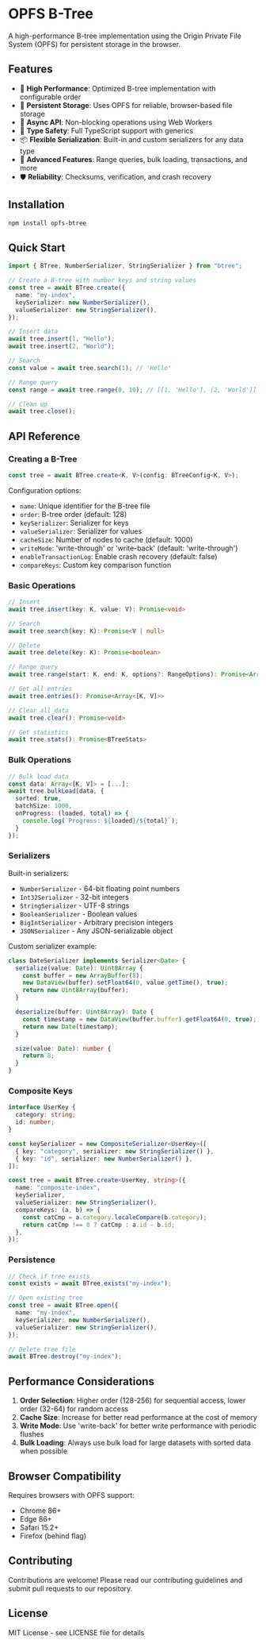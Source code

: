 # OPFS B-Tree

A high-performance B-tree implementation using the Origin Private File System (OPFS) for persistent storage in the browser.

## Features

- 🚀 **High Performance**: Optimized B-tree implementation with configurable order
- 💾 **Persistent Storage**: Uses OPFS for reliable, browser-based file storage
- 🔄 **Async API**: Non-blocking operations using Web Workers
- 🎯 **Type Safety**: Full TypeScript support with generics
- 📦 **Flexible Serialization**: Built-in and custom serializers for any data type
- 💪 **Advanced Features**: Range queries, bulk loading, transactions, and more
- 🛡️ **Reliability**: Checksums, verification, and crash recovery

## Installation

```bash
npm install opfs-btree
```

## Quick Start

```typescript
import { BTree, NumberSerializer, StringSerializer } from "btree";

// Create a B-tree with number keys and string values
const tree = await BTree.create({
  name: "my-index",
  keySerializer: new NumberSerializer(),
  valueSerializer: new StringSerializer(),
});

// Insert data
await tree.insert(1, "Hello");
await tree.insert(2, "World");

// Search
const value = await tree.search(1); // 'Hello'

// Range query
const range = await tree.range(0, 10); // [[1, 'Hello'], [2, 'World']]

// Clean up
await tree.close();
```

## API Reference

### Creating a B-Tree

```typescript
const tree = await BTree.create<K, V>(config: BTreeConfig<K, V>);
```

Configuration options:

- `name`: Unique identifier for the B-tree file
- `order`: B-tree order (default: 128)
- `keySerializer`: Serializer for keys
- `valueSerializer`: Serializer for values
- `cacheSize`: Number of nodes to cache (default: 1000)
- `writeMode`: 'write-through' or 'write-back' (default: 'write-through')
- `enableTransactionLog`: Enable crash recovery (default: false)
- `compareKeys`: Custom key comparison function

### Basic Operations

```typescript
// Insert
await tree.insert(key: K, value: V): Promise<void>

// Search
await tree.search(key: K): Promise<V | null>

// Delete
await tree.delete(key: K): Promise<boolean>

// Range query
await tree.range(start: K, end: K, options?: RangeOptions): Promise<Array<[K, V]>>

// Get all entries
await tree.entries(): Promise<Array<[K, V]>>

// Clear all data
await tree.clear(): Promise<void>

// Get statistics
await tree.stats(): Promise<BTreeStats>
```

### Bulk Operations

```typescript
// Bulk load data
const data: Array<[K, V]> = [...];
await tree.bulkLoad(data, {
  sorted: true,
  batchSize: 1000,
  onProgress: (loaded, total) => {
    console.log(`Progress: ${loaded}/${total}`);
  }
});
```

### Serializers

Built-in serializers:

- `NumberSerializer` - 64-bit floating point numbers
- `Int32Serializer` - 32-bit integers
- `StringSerializer` - UTF-8 strings
- `BooleanSerializer` - Boolean values
- `BigIntSerializer` - Arbitrary precision integers
- `JSONSerializer` - Any JSON-serializable object

Custom serializer example:

```typescript
class DateSerializer implements Serializer<Date> {
  serialize(value: Date): Uint8Array {
    const buffer = new ArrayBuffer(8);
    new DataView(buffer).setFloat64(0, value.getTime(), true);
    return new Uint8Array(buffer);
  }

  deserialize(buffer: Uint8Array): Date {
    const timestamp = new DataView(buffer.buffer).getFloat64(0, true);
    return new Date(timestamp);
  }

  size(value: Date): number {
    return 8;
  }
}
```

### Composite Keys

```typescript
interface UserKey {
  category: string;
  id: number;
}

const keySerializer = new CompositeSerializer<UserKey>([
  { key: "category", serializer: new StringSerializer() },
  { key: "id", serializer: new NumberSerializer() },
]);

const tree = await BTree.create<UserKey, string>({
  name: "composite-index",
  keySerializer,
  valueSerializer: new StringSerializer(),
  compareKeys: (a, b) => {
    const catCmp = a.category.localeCompare(b.category);
    return catCmp !== 0 ? catCmp : a.id - b.id;
  },
});
```

### Persistence

```typescript
// Check if tree exists
const exists = await BTree.exists("my-index");

// Open existing tree
const tree = await BTree.open({
  name: "my-index",
  keySerializer: new NumberSerializer(),
  valueSerializer: new StringSerializer(),
});

// Delete tree file
await BTree.destroy("my-index");
```

## Performance Considerations

1. **Order Selection**: Higher order (128-256) for sequential access, lower order (32-64) for random access
2. **Cache Size**: Increase for better read performance at the cost of memory
3. **Write Mode**: Use 'write-back' for better write performance with periodic flushes
4. **Bulk Loading**: Always use bulk load for large datasets with sorted data when possible

## Browser Compatibility

Requires browsers with OPFS support:

- Chrome 86+
- Edge 86+
- Safari 15.2+
- Firefox (behind flag)

## Contributing

Contributions are welcome! Please read our contributing guidelines and submit pull requests to our repository.

## License

MIT License - see LICENSE file for details
